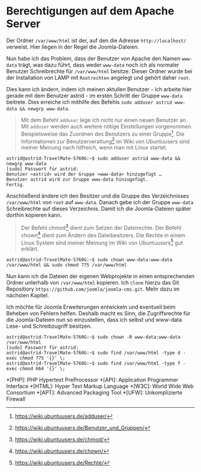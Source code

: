# Berechtigungen auf dem Apache Server

Der Ordner `/var/www/html` ist der, auf den die Adresse `http://localhost/` verweist. 
Hier liegen in der Regel die Joomla-Dateien.  

Nun habe ich das Problem, dass der Benutzer von Apache den Namen `www-data` trägt, 
was dazu führt, dass weder `www-data` noch ich als normaler Benutzer Schreibrechte 
für `/var/www/html` besitze. Dieser Ordner wurde bei der Installation 
von LAMP mit `Rootrechten` angelegt und gehört daher `root`.  

Dies kann ich ändern, indem ich meinen aktullen Benutzer - ich arbeite hier gerade mit dem 
Benutzer astrid - im ersten Schritt der Gruppe `www-data` beitrete. Dies erreiche ich mithilfe 
des Befehls `sudo adduser astrid www-data && newgrp www-data`. 

> Mit dem Befehl `adduser` lege ich nicht nur einen neuen Benutzer an. 
Mit `adduser` werden auch weitere nötige Einstellungen vorgenommen. Beispielsweise 
das Zuordnen des Benutzers zu einer Gruppe[^8]. Die Informationen zur 
Benutzerveraltung[^9] im Wiki von Ubuntuusers sind meiner Meinung nach hilfreich, wenn man mit Linux startet.

```
astrid@astrid-TravelMate-5760G:~$ sudo adduser astrid www-data && newgrp www-data
[sudo] Passwort für astrid: 
Benutzer »astrid« wird der Gruppe »www-data« hinzugefügt …
Benutzer astrid wird zur Gruppe www-data hinzugefügt.
Fertig.
```

Anschließend ändere ich den Besitzer und die Gruppe 
des Verzeichnisses `/var/www/html` von `root` auf `www-data`. 
Danach gebe ich der Gruppe 
`www-data` Schreibrechte auf dieses Verzeichnis. Damit ich die Joomla-Dateien später dorthin 
kopieren kann.

> Der Befehl chmod[^5] dient zum Setzen der Dateirechte. 
Der Befehl chown[^6] dient zum Ändern des Dateibesitzers.
Die Rechte in einem Linux System sind meiner Meinung im Wiki von Ubuntuusers[^4] gut erklärt.   

```
astrid@astrid-TravelMate-5760G:~$ sudo chown www-data:www-data /var/www/html && sudo chmod 775 /var/www/html
```

Nun kann ich die Dateien der eigenen Webprojekte in einen entsprechenden Ordner 
unterhalb von `/var/www/html` kopieren. Ich `clone` hierzu das Git Repositiory 
`https://github.com/joomla/joomla-cms.git`. Mehr dazu im nächsten Kapitel.

Ich möchte für Joomla Erweiterungen entwickeln und eventuell beim Beheben von 
Fehlern helfen. Deshalb macht es Sinn, 
die Zugriffsrechte für die Joomla-Dateien nun so einzustellen, 
dass ich selbst und www-data Lese- und Schreibzugriff besitzen.

```
astrid@astrid-TravelMate-5760G:~$ sudo chown -R www-data:www-data /var/www/html
[sudo] Passwort für astrid: 
astrid@astrid-TravelMate-5760G:~$ sudo find /var/www/html -type d -exec chmod 775 '{}' \;
astrid@astrid-TravelMate-5760G:~$ sudo find /var/www/html -type f -exec chmod 664 '{}' \;
```


*[PHP]: PHP Hypertext PreProcessor
*[API]: Application Programmer Interface
*[HTML]: Hyper Text Markup Language
*[W3C]: World Wide Web Consortium
*[APT]: Advanced Packaging Tool
*[UFW]: Unkomplizierte Firewall

[^1]: https://de.wikipedia.org/w/index.php?title=Advanced_Packaging_Tool&oldid=180106874
[^2]: https://en.wikipedia.org/w/index.php?title=Uncomplicated_Firewall&oldid=862587330 und https://wiki.ubuntuusers.de/ufw/
[^3]: https://de.wikipedia.org/wiki/Stammverzeichnis
[^4]: https://wiki.ubuntuusers.de/Rechte/
[^5]: https://wiki.ubuntuusers.de/chmod/
[^6]: https://wiki.ubuntuusers.de/chown/
[^7]: https://wiki.ubuntuusers.de/Benutzer_und_Gruppen/
[^8]: https://wiki.ubuntuusers.de/adduser/
[^9]: https://wiki.ubuntuusers.de/Benutzer_und_Gruppen/